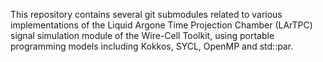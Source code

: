 This repository contains several git submodules related to various implementations of the Liquid Argone Time Projection Chamber (LArTPC) signal simulation module of the Wire-Cell Toolkit, using portable programming models including Kokkos, SYCL, OpenMP and std::par. 
